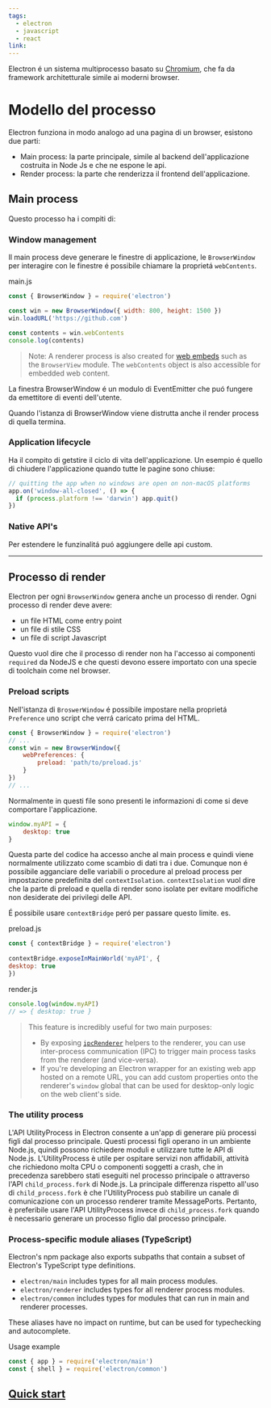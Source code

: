 ```yaml
---
tags:
  - electron
  - javascript
  - react
link: 
---
```

Electron é un sistema multiprocesso basato su [Chromium](https://www.google.com/googlebooks/chrome/small_00.html), che fa da framework architetturale simile ai moderni browser.
# Modello del processo
Electron funziona in modo analogo ad una pagina di un browser, esistono due parti:
- Main process: la parte principale, simile al backend dell'applicazione costruita in Node Js e che ne espone le api.
- Render process: la parte che renderizza il frontend dell'applicazione.

## Main process
Questo processo ha i compiti di:

### Window management
Il main process deve generare le finestre di applicazione, le `BrowserWindow` per interagire con le finestre é possibile chiamare la proprietá `webContents`.

main.js
``` javascript
const { BrowserWindow } = require('electron')

const win = new BrowserWindow({ width: 800, height: 1500 })
win.loadURL('https://github.com')

const contents = win.webContents
console.log(contents)
```

> Note: A renderer process is also created for [web embeds](https://www.electronjs.org/docs/latest/tutorial/web-embeds) such as the `BrowserView` module. The `webContents` object is also accessible for embedded web content.

La finestra BrowserWindow é un modulo di EventEmitter che puó fungere da emettitore di eventi dell'utente.

Quando l'istanza di BrowserWindow viene distrutta anche il render process di quella termina.

### Application lifecycle
Ha il compito di getstire il ciclo di vita dell'applicazione. Un esempio é quello di chiudere l'applicazione quando tutte le pagine sono chiuse:

```javascript
// quitting the app when no windows are open on non-macOS platforms
app.on('window-all-closed', () => {
  if (process.platform !== 'darwin') app.quit()
})
```

### Native API's

Per estendere le funzinalitá puó aggiungere delle api custom.

---
## Processo di render

Electron per ogni `BrowserWindow` genera anche un processo di render. 
Ogni processo di render deve avere:
- un file HTML come entry point
- un file di stile CSS
- un file di script Javascript

Questo vuol dire che il processo di render non ha l'accesso ai componenti `required` da NodeJS e che questi devono essere importato con una specie di toolchain come nel browser.

### Preload scripts
Nell'istanza di `BroswerWindow` é possibile impostare nella proprietá `Preference` uno script che verrá caricato prima del HTML.

```javascript
const { BrowserWindow } = require('electron')  
// ...  
const win = new BrowserWindow({  
	webPreferences: {  
		preload: 'path/to/preload.js'  
	}  
})  
// ...
```

Normalmente in questi file sono presenti le informazioni di come si deve comportare l'applicazione.

```javascript
window.myAPI = {  
	desktop: true  
}
```

Questa parte del codice ha accesso anche al main process e quindi viene normalmente utilizzato come scambio di dati tra i due.
Comunque non é possibile agganciare delle variabili o procedure al preload process per impostazione predefinita del `contextIsolation`.
`contextIsolation` vuol dire che la parte di preload e quella di render sono isolate per evitare modifiche non desiderate dei privilegi delle API.

É possibile usare `contextBridge` peró per passare questo limite.
es. 

preload.js
```javascript
const { contextBridge } = require('electron')  
  
contextBridge.exposeInMainWorld('myAPI', {  
desktop: true  
})
```

render.js
```javascript
console.log(window.myAPI)
// => { desktop: true }
```

> This feature is incredibly useful for two main purposes:
> - By exposing [`ipcRenderer`](https://www.electronjs.org/docs/latest/api/ipc-renderer) helpers to the renderer, you can use inter-process communication (IPC) to trigger main process tasks from the renderer (and vice-versa).
> - If you're developing an Electron wrapper for an existing web app hosted on a remote URL, you can add custom properties onto the renderer's `window` global that can be used for desktop-only logic on the web client's side.

### The utility process
L'API UtilityProcess in Electron consente a un'app di generare più processi figli dal processo principale. Questi processi figli operano in un ambiente Node.js, quindi possono richiedere moduli e utilizzare tutte le API di Node.js.
L'UtilityProcess è utile per ospitare servizi non affidabili, attività che richiedono molta CPU o componenti soggetti a crash, che in precedenza sarebbero stati eseguiti nel processo principale o attraverso l'API `child_process.fork` di Node.js.
La principale differenza rispetto all'uso di `child_process.fork` è che l'UtilityProcess può stabilire un canale di comunicazione con un processo renderer tramite MessagePorts. Pertanto, è preferibile usare l'API UtilityProcess invece di `child_process.fork` quando è necessario generare un processo figlio dal processo principale.

### Process-specific module aliases (TypeScript)
Electron's npm package also exports subpaths that contain a subset of Electron's TypeScript type definitions.

- `electron/main` includes types for all main process modules.
- `electron/renderer` includes types for all renderer process modules.
- `electron/common` includes types for modules that can run in main and renderer processes.

These aliases have no impact on runtime, but can be used for typechecking and autocomplete.

Usage example

```javascript 
const { app } = require('electron/main')
const { shell } = require('electron/common')
```

## [Quick start](https://www.electronjs.org/docs/latest/tutorial/quick-start)
